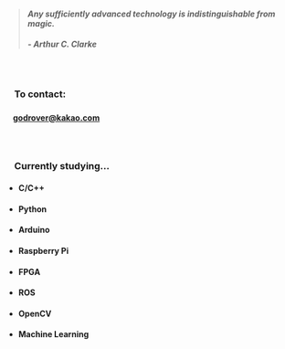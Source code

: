 > #### *Any sufficiently advanced technology is indistinguishable from magic.*
> ##### - Arthur C. Clarke

　

### 　**To contact:**
#### 　godrover@kakao.com

　

### 　**Currently studying...**

- #### C/C++

- #### Python

- #### Arduino

- #### Raspberry Pi

- #### FPGA
  
- #### ROS

- #### OpenCV

- #### Machine Learning

